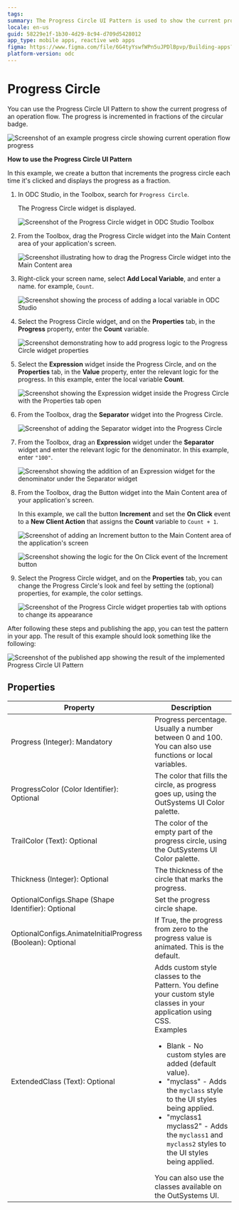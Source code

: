 ```yaml
---
tags:
summary: The Progress Circle UI Pattern is used to show the current progress of an operation flow.
locale: en-us
guid: 58229e1f-1b30-4d29-8c94-d709d5428012
app_type: mobile apps, reactive web apps
figma: https://www.figma.com/file/6G4tyYswfWPn5uJPDlBpvp/Building-apps?type=design&node-id=3208%3A19985&t=ZwHw8hXeFhwYsO5V-1
platform-version: odc
---
```

# Progress Circle

You can use the Progress Circle UI Pattern to show the current progress of an operation flow. The progress is incremented in fractions of the circular badge.

![Screenshot of an example progress circle showing current operation flow progress](images/progresscircle-example-ss.png "Example Progress Circle")

**How to use the Progress Circle UI Pattern**

In this example, we create a button that increments the progress circle each time it's clicked and displays the progress as a fraction.

1. In ODC Studio, in the Toolbox, search for `Progress Circle`.

    The Progress Circle widget is displayed.

    ![Screenshot of the Progress Circle widget in ODC Studio Toolbox](images/progresscircle-widget-ss.png "Progress Circle Widget")

1. From the Toolbox, drag the Progress Circle widget into the Main Content area of your application's screen.

    ![Screenshot illustrating how to drag the Progress Circle widget into the Main Content area](images/progresscircle-dragwidget-ss.png "Drag Widget to Screen")

1. Right-click your screen name, select **Add Local Variable**, and enter a name. for example, `Count`.

    ![Screenshot showing the process of adding a local variable in ODC Studio](images/progresscircle-variable-ss.png "Add Local Variable")

1. Select the Progress Circle widget, and on the **Properties** tab, in the **Progress** property, enter the **Count** variable. 

    ![Screenshot demonstrating how to add progress logic to the Progress Circle widget properties](images/progresscircle-logic-ss.png "Add Progress Logic")

1. Select the **Expression** widget inside the Progress Circle, and on the **Properties** tab, in the **Value** property, enter the relevant logic for the progress. In this example, enter the local variable **Count**. 

    ![Screenshot showing the Expression widget inside the Progress Circle with the Properties tab open](images/progresscircle-expression-ss.png "Add Expression Logic")

1. From the Toolbox, drag the **Separator** widget into the Progress Circle.

    ![Screenshot of adding the Separator widget into the Progress Circle](images/progresscircle-separator-ss.png "Add Separator Widget")

1. From the Toolbox, drag an **Expression** widget under the **Separator** widget and enter the relevant logic for the denominator. In this example, enter ``"100"``.

    ![Screenshot showing the addition of an Expression widget for the denominator under the Separator widget](images/progresscircle-denominator-ss.png "Add Expression Widget for Denominator")

1. From the Toolbox, drag the Button widget into the Main Content area of your application's screen. 

    In this example, we call the button **Increment** and set the **On Click** event to a  **New Client Action** that assigns the **Count** variable to `Count + 1`.

    ![Screenshot of adding an Increment button to the Main Content area of the application's screen](images/progresscircle-button-ss.png "Add a Button to the Screen")

    ![Screenshot showing the logic for the On Click event of the Increment button](images/progresscircle-assign-ss.png "Set On Click Action Logic")

1. Select the Progress Circle widget, and on the **Properties** tab, you can change the Progress Circle's look and feel by setting the (optional) properties, for example, the color settings.

    ![Screenshot of the Progress Circle widget properties tab with options to change its appearance](images/progresscircle-properties-ss.png "Set Optional Properties")

After following these steps and publishing the app, you can test the pattern in your app. The result of this example should look something like the following:

![Screenshot of the published app showing the result of the implemented Progress Circle UI Pattern](images/progresscircle-result-ss.png "Published App Result")

## Properties

| Property                      | Description                                                                                             |
|-------------------------------|---------------------------------------------------------------------------------------------------------|
| Progress (Integer): Mandatory | Progress percentage. Usually a number between 0 and 100. You can also use functions or local variables. |
|ProgressColor (Color Identifier): Optional | The color that fills the circle, as progress goes up, using the OutSystems UI Color palette.
|TrailColor (Text): Optional | The color of the empty part of the progress circle, using the OutSystems UI Color palette.  |
|Thickness (Integer): Optional | The thickness of the circle that marks the progress. |
|OptionalConfigs.Shape (Shape Identifier): Optional  | Set the progress circle shape.|
|OptionalConfigs.AnimateInitialProgress (Boolean): Optional  | If True, the progress from zero to the progress value is animated. This is the default.|
|ExtendedClass (Text): Optional | Adds custom style classes to the Pattern. You define your custom style classes in your application using CSS. <br/>Examples <ul><li>Blank - No custom styles are added (default value).</li><li>"myclass" - Adds the ``myclass`` style to the UI styles being applied.</li><li>"myclass1 myclass2" - Adds the ``myclass1`` and ``myclass2`` styles to the UI styles being applied.</li></ul>You can also use the classes available on the OutSystems UI. |
